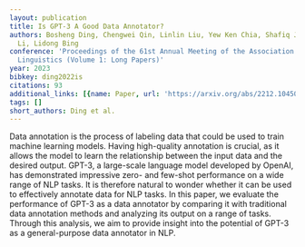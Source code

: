 ```yaml
---
layout: publication
title: Is GPT-3 A Good Data Annotator?
authors: Bosheng Ding, Chengwei Qin, Linlin Liu, Yew Ken Chia, Shafiq Joty, Boyang
  Li, Lidong Bing
conference: 'Proceedings of the 61st Annual Meeting of the Association for Computational
  Linguistics (Volume 1: Long Papers)'
year: 2023
bibkey: ding2022is
citations: 93
additional_links: [{name: Paper, url: 'https://arxiv.org/abs/2212.10450'}]
tags: []
short_authors: Ding et al.
---
```

Data annotation is the process of labeling data that could be used to train
machine learning models. Having high-quality annotation is crucial, as it
allows the model to learn the relationship between the input data and the
desired output. GPT-3, a large-scale language model developed by OpenAI, has
demonstrated impressive zero- and few-shot performance on a wide range of NLP
tasks. It is therefore natural to wonder whether it can be used to effectively
annotate data for NLP tasks. In this paper, we evaluate the performance of
GPT-3 as a data annotator by comparing it with traditional data annotation
methods and analyzing its output on a range of tasks. Through this analysis, we
aim to provide insight into the potential of GPT-3 as a general-purpose data
annotator in NLP.